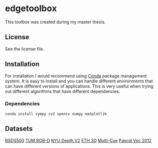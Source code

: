 # edgetoolbox
This toolbox was created during my master thesis.

## License

See the license file.

## Installation
For installation I would recommend using [Conda](https://docs.conda.io/projects/conda/en/latest/user-guide/install/) package management system. It is easy to install and you can handle different environments that can have different versions of applications. This is very useful when trying out different algorithms that have different dependencies.

### Dependencies

    conda install sympy cv2 opencv numpy matplotlib

## Datasets

[BSDS500](https://www2.eecs.berkeley.edu/Research/Projects/CS/vision/grouping/resources.html)
[TUM RGB-D](https://vision.in.tum.de/data/datasets/rgbd-dataset)
[NYU Depth V2](https://cs.nyu.edu/~silberman/datasets/nyu_depth_v2.html)
[ETH 3D](https://www.eth3d.net/slam_overview)
[Multi-Cue](http://serre-lab.clps.brown.edu/resource/multicue/)
[Pascal Voc 2012](https://pjreddie.com/projects/pascal-voc-dataset-mirror/)